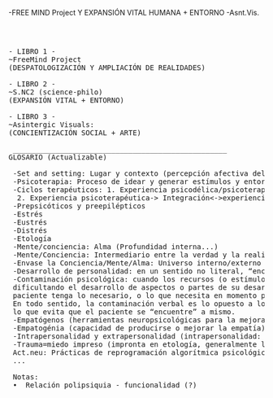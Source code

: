 -FREE MIND Project Y EXPANSIÓN VITAL HUMANA + ENTORNO
-Asnt.Vis.

<pre>
<p>

- LIBRO 1 -
~FreeMind Project
(DESPATOLOGIZACIÓN Y AMPLIACIÓN DE REALIDADES)

- LIBRO 2 -
~S.NC2 (science-philo)
(EXPANSIÓN VITAL + ENTORNO)

- LIBRO 3 -
~Asintergic Visuals:
(CONCIENTIZACIÓN SOCIAL + ARTE)

 __________________________________________________
GLOSARIO (Actualizable)

 -Set and setting: Lugar y contexto (percepción afectiva del entorno y autopercepción afectiva)
 -Psicoterapia: Proceso de idear y generar estímulos y entornos (de distintos tipos (perceptivos y/o subjetivos)) que "sacien" las necesidades y posibles proyecciones del entrevistado, basándonos en las expectativas de funcionalidad global del mismo. Para mantener dicha funcionalidad será necesario tomar en cuenta el Ciclo Psicoterapéutico, el cual puede variar en su orden debido a la complejidad de los casos.
 -Ciclos terapéuticos: 1. Experiencia psicodélica/psicoterapéutica-> Integración(retroalimentación)<->Experiencia cotidiana ->educación ->Preparación ->🔁
  2. Experiencia psicoterapéutica-> Integración<->experiencia cotidiana ->experiencia psicoterapeutica (educación/retroalimentación) ->🔁
 -Prepsicóticos y preepilépticos
 -Estrés
 -Eustrés
 -Distrés
 -Etología
 -Mente/conciencia: Alma (Profundidad interna...)
 -Mente/Conciencia: Intermediario entre la verdad y la realidad
 -Envase la Conciencia/Mente/Alma: Universo interno/externo explorado (antropología, mito de la caverna (?))
 -Desarrollo de personalidad: en un sentido no literal, “encontrarse” a uno mismo, para algunos, puede ser más un “construirse” a uno mismo.
 -Contaminación psicológica: cuando los recursos (o estímulos, por lo general verbales) exceden las necesidades del paciente o persona,
 dificultando el desarrollo de aspectos o partes de su desarrollo emocional. Es necesario abordar la psicología de forma tal que el
 paciente tenga lo necesario, o lo que necesita en momento presente, para mejorar su gestión psicológica y especialmente emocional.
 En todo sentido, la contaminación verbal es lo opuesto a lo deseable de verbalización del psicólogo hacia el paciente, y suele ser
 lo que evita que el paciente se “encuentre” a mismo.
 -Empatógenos (herramientas neuropsicológicas para la mejorar la capacidad de producirse empatogenia por factores externos y, entorno verbal y físico):
 -Empatogénia (capacidad de producirse o mejorar la empatía)
 -Intrapersonalidad y extrapersonalidad (intrapersonalidad: eneagrama (?)(dialogo interno sano), extrapersonalidad: mbti (?)(referido a lo socialmente funcional))
 -Trauma=miedo impreso (impronta en etología, generalmente llega al cuerpo en hombres, (el dolor físico puede volverse emocional y viceversa(=))
 Act.neu: Prácticas de reprogramación algorítmica psicológica (ind.) y social
 ...

 Notas:
 •	Relación polipsiquia - funcionalidad (?)

</p>
